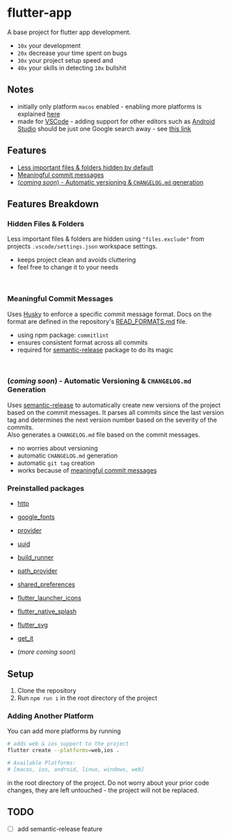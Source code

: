 # flutter-app
A base project for flutter app development. 
- `10x` your development 
- `20x` decrease
your time spent on bugs 
- `30x` your project setup speed and
- `40x` your skills in detecting `10x` bullshit 

## Notes
- initially only platform `macos` enabled - enabling more platforms is explained [here](#adding-another-platform)
- made for [VSCode](https://code.visualstudio.com/) - adding support for other
  editors such as [Android
  Studio](https://developer.android.com/studio) should be just one Google search
 away - see
  [this
  link](https://letmegooglethat.com/?q=add+android+studio+support+to+existing+flutter+project)

## Features
- [Less important files & folders hidden by default](#hidden-files--folders)
- [Meaningful commit messages](#meaningful-commit-messages)
- [(*coming soon*) - Automatic versioning & `CHANGELOG.md` generation](#coming-soon---automatic-versioning--changelogmd-generation)
## Features Breakdown
### Hidden Files & Folders  
Less important files & folders are hidden using `"files.exclude"` from projects
  `.vscode/settings.json` workspace settings.
  - keeps project clean and avoids cluttering
  - feel free to change it to your needs

<br/> 

### Meaningful Commit Messages
Uses [Husky](https://typicode.github.io/husky/) to enforce a specific commit message
format. Docs on the format are defined in the repository's
[READ_FORMATS.md](READ_FORMATS.md#commit-message-format) file.
  - using npm package: `commitlint`
  - ensures consistent format across all commits
  - required for [semantic-release](https://npmjs.com/package/semantic-release)
  package to do its magic 

<br/> 

### (*coming soon*) - Automatic Versioning & `CHANGELOG.md` Generation
 Uses
  [semantic-release](https://npmjs.com/package/semantic-release) to
  automatically create new versions of the project based on the commit messages.
  It parses all commits since the last version tag and determines the next
  version number based on the severity of the commits.  
  Also generates a `CHANGELOG.md` file based on the commit messages.
  - no worries about versioning
  - automatic `CHANGELOG.md` generation
  - automatic `git tag` creation
  - works because of [meaningful commit messages](#meaningful-commit-messages)


### Preinstalled packages
  - [http](https://pub.dev/packages/http)
  - [google_fonts](https://pub.dev/packages/google_fonts)
  - [provider](https://pub.dev/packages/provider)
  - [uuid](https://pub.dev/packages/uuid)
  - [build_runner](https://pub.dev/packages/build_runner)
  - [path_provider](https://pub.dev/packages/path_provider)
  - [shared_preferences](https://pub.dev/packages/shared_preferences)
  - [flutter_launcher_icons](https://pub.dev/packages/flutter_launcher_icons)
  - [flutter_native_splash](https://pub.dev/packages/flutter_native_splash)
  - [flutter_svg](https://pub.dev/packages/flutter_svg)
  - [get_it](https://pub.dev/packages/get_it)  

- (*more coming soon*)


## Setup
1. Clone the repository
2. Run `npm run i` in the root directory of the project
### Adding Another Platform
You can add more
platforms by running  
```bash
# adds web & ios support to the project
flutter create --platforms=web,ios . 

# Available Platforms: 
# [macos, ios, android, linux, windows, web]
```

in the root directory of the project. Do not worry about your prior code
changes, they are left untouched - the project will not be replaced. 



## TODO
- [ ] add semantic-release feature